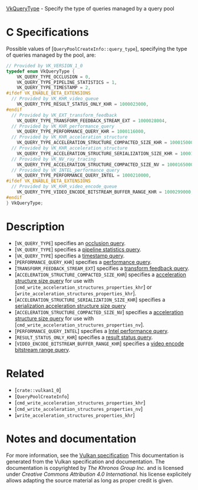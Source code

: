 [VkQueryType](https://www.khronos.org/registry/vulkan/specs/1.3-extensions/man/html/VkQueryType.html) - Specify the type of queries managed by a query pool

# C Specifications
Possible values of [`QueryPoolCreateInfo::query_type`], specifying
the type of queries managed by the pool, are:
```c
// Provided by VK_VERSION_1_0
typedef enum VkQueryType {
    VK_QUERY_TYPE_OCCLUSION = 0,
    VK_QUERY_TYPE_PIPELINE_STATISTICS = 1,
    VK_QUERY_TYPE_TIMESTAMP = 2,
#ifdef VK_ENABLE_BETA_EXTENSIONS
  // Provided by VK_KHR_video_queue
    VK_QUERY_TYPE_RESULT_STATUS_ONLY_KHR = 1000023000,
#endif
  // Provided by VK_EXT_transform_feedback
    VK_QUERY_TYPE_TRANSFORM_FEEDBACK_STREAM_EXT = 1000028004,
  // Provided by VK_KHR_performance_query
    VK_QUERY_TYPE_PERFORMANCE_QUERY_KHR = 1000116000,
  // Provided by VK_KHR_acceleration_structure
    VK_QUERY_TYPE_ACCELERATION_STRUCTURE_COMPACTED_SIZE_KHR = 1000150000,
  // Provided by VK_KHR_acceleration_structure
    VK_QUERY_TYPE_ACCELERATION_STRUCTURE_SERIALIZATION_SIZE_KHR = 1000150001,
  // Provided by VK_NV_ray_tracing
    VK_QUERY_TYPE_ACCELERATION_STRUCTURE_COMPACTED_SIZE_NV = 1000165000,
  // Provided by VK_INTEL_performance_query
    VK_QUERY_TYPE_PERFORMANCE_QUERY_INTEL = 1000210000,
#ifdef VK_ENABLE_BETA_EXTENSIONS
  // Provided by VK_KHR_video_encode_queue
    VK_QUERY_TYPE_VIDEO_ENCODE_BITSTREAM_BUFFER_RANGE_KHR = 1000299000,
#endif
} VkQueryType;
```

# Description
- [`VK_QUERY_TYPE`] specifies an [occlusion query](https://www.khronos.org/registry/vulkan/specs/1.3-extensions/html/vkspec.html#queries-occlusion).
- [`VK_QUERY_TYPE`] specifies a [pipeline statistics query](https://www.khronos.org/registry/vulkan/specs/1.3-extensions/html/vkspec.html#queries-pipestats).
- [`VK_QUERY_TYPE`] specifies a [timestamp query](https://www.khronos.org/registry/vulkan/specs/1.3-extensions/html/vkspec.html#queries-timestamps).
- [`PERFORMANCE_QUERY_KHR`] specifies a [performance query](https://www.khronos.org/registry/vulkan/specs/1.3-extensions/html/vkspec.html#queries-performance).
- [`TRANSFORM_FEEDBACK_STREAM_EXT`] specifies a [transform feedback query](https://www.khronos.org/registry/vulkan/specs/1.3-extensions/html/vkspec.html#queries-transform-feedback).
- [`ACCELERATION_STRUCTURE_COMPACTED_SIZE_KHR`] specifies a [acceleration structure size query](https://www.khronos.org/registry/vulkan/specs/1.3-extensions/html/vkspec.html#acceleration-structure-copying) for use with [`cmd_write_acceleration_structures_properties_khr`] or [`write_acceleration_structures_properties_khr`].
- [`ACCELERATION_STRUCTURE_SERIALIZATION_SIZE_KHR`] specifies a [serialization acceleration structure size query](https://www.khronos.org/registry/vulkan/specs/1.3-extensions/html/vkspec.html#acceleration-structure-copying)
- [`ACCELERATION_STRUCTURE_COMPACTED_SIZE_NV`] specifies a [acceleration structure size query](https://www.khronos.org/registry/vulkan/specs/1.3-extensions/html/vkspec.html#acceleration-structure-copying) for use with [`cmd_write_acceleration_structures_properties_nv`].
- [`PERFORMANCE_QUERY_INTEL`] specifies a [Intel performance query](https://www.khronos.org/registry/vulkan/specs/1.3-extensions/html/vkspec.html#queries-performance-intel).
- [`RESULT_STATUS_ONLY_KHR`] specifies a [result status query](https://www.khronos.org/registry/vulkan/specs/1.3-extensions/html/vkspec.html#queries-result-status-only).
- [`VIDEO_ENCODE_BITSTREAM_BUFFER_RANGE_KHR`] specifies a [video encode bitstream range query](https://www.khronos.org/registry/vulkan/specs/1.3-extensions/html/vkspec.html#queries-video-encode-bitstream-buffer-range).

# Related
- [`crate::vulkan1_0`]
- [`QueryPoolCreateInfo`]
- [`cmd_write_acceleration_structures_properties_khr`]
- [`cmd_write_acceleration_structures_properties_nv`]
- [`write_acceleration_structures_properties_khr`]

# Notes and documentation
For more information, see the [Vulkan specification](https://www.khronos.org/registry/vulkan/specs/1.3-extensions/html/vkspec.html)
This documentation is generated from the Vulkan specification and documentation.
The documentation is copyrighted by *The Khronos Group Inc.* and is licensed under *Creative Commons Attribution 4.0 International*.
his license explicitely allows adapting the source material as long as proper credit is given.
        